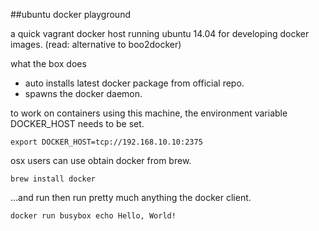 ##ubuntu docker playground

a quick vagrant docker host running ubuntu 14.04 for developing docker images. (read: alternative to boo2docker)

what the box does
- auto installs latest docker package from official repo.
- spawns the docker daemon.

to work on containers using this machine, the environment variable DOCKER_HOST needs to be set.
```
export DOCKER_HOST=tcp://192.168.10.10:2375
```

osx users can use obtain docker from brew.
```
brew install docker
```

...and run then run pretty much anything the docker client.
```
docker run busybox echo Hello, World!
```
